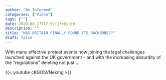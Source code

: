 ```yaml
---
author: "Be Informed"
categories: ["Video"]
tags: [""]
date: 2020-08-17T17:52:17+01:00
description: ""
title: "HAS BRITAIN FINALLY FOUND ITS BACKBONE??"
draft: false
---
```


With many effective protest events now joining the legal challenges launched against the UK government - and with the increasing absurdity of the “regulations” deleting not just ...

{{< youtube cKGObVNekmg >}}